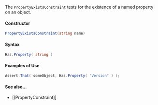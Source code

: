 The `PropertyExistsConstraint` tests for the existence of a named property on an object.

<h4>Constructor</h4>

```C#
PropertyExistsConstraint(string name)
```

<h4>Syntax</h4>

```C#
Has.Property( string )
```

<h4>Examples of Use</h4>

```C#
Assert.That( someObject, Has.Property( "Version" ) );
```

#### See also...
 * [[PropertyConstraint]]

